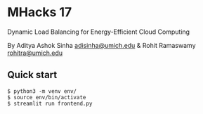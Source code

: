 MHacks 17
===========================
Dynamic Load Balancing for Energy-Efficient Cloud Computing

By Aditya Ashok Sinha <adisinha@umich.edu> & Rohit Ramaswamy <rohitra@umich.edu>

## Quick start
```console
$ python3 -m venv env/
$ source env/bin/activate
$ streamlit run frontend.py
```
